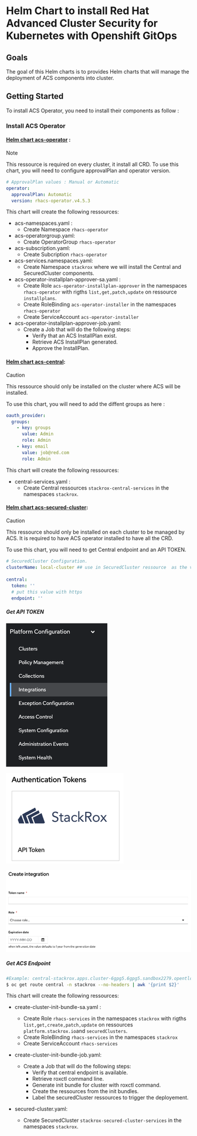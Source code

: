 # Helm Chart to install  Red Hat Advanced Cluster Security for Kubernetes with Openshift GitOps

## Goals
The goal of this Helm charts is to provides Helm charts that will manage the deployment of ACS components into cluster.

## Getting Started
To install ACS Operator, you need to install their components as follow :

### Install ACS Operator

#### [Helm chart acs-operator](./rhacs/acs-operator/Chart.yaml) : 

> [!NOTE]
> This ressource is required on every cluster, it install all CRD.
To use this chart, you will need to configure approvalPlan and operator version.

```yaml
# ApprovalPlan values : Manual or Automatic
operator:
  approvalPlan: Automatic
  version: rhacs-operator.v4.5.3
```

This chart will create the following ressources:
- acs-namespaces.yaml : 
    - Create Namespace `rhacs-operator`
- acs-operatorgroup.yaml: 
    - Create OperatorGroup `rhacs-operator`
- acs-subscription.yaml: 
    - Create Subcription `rhacs-operator`
- acs-services.namespaces.yaml: 
    - Create Namespace `stackrox` where we will install the Central and SecuredCluster components.
- acs-operator-installplan-approver-sa.yaml :
    - Create Role `acs-operator-installplan-approver` in the namespaces `rhacs-operator` with rigths `list,get,patch,update` on ressource `installplans`.
    - Create RoleBinding `acs-operator-installer` in the namespaces `rhacs-operator`
    - Create ServiceAccount `acs-operator-installer`
- acs-operator-installplan-approver-job.yaml:
    - Create a Job that will do the following steps:
        - Verify that an ACS InstallPlan exist.
        - Retrieve ACS InstallPlan generated.
        - Approve the InstallPlan.


#### [Helm chart acs-central](./rhacs/acs-central-services/Chart.yaml/):

> [!CAUTION]
> This ressource should only be installed on the cluster where ACS will be installed.

To use this chart, you will need to add the diffent groups as here :

```yaml
oauth_provider:
  groups:
    - key: groups
      value: Admin
      role: Admin
    - key: email
      value: job@red.com
      role: Admin
```

This chart will create the following ressources:
- central-services.yaml : 
    - Create Central ressources `stackrox-central-services` in the namespaces `stackrox`.

#### [Helm chart acs-secured-cluster](./rhacs/acs-secured-cluster/Chart.yaml/):

> [!CAUTION]
> This ressource should only be installed on each cluster to be managed by ACS.
> It is required to have ACS operator installed to have all the CRD.

To use this chart, you will need to get Central endpoint and an API TOKEN.
```yaml
# SecuredCluster Configuration.
clusterName: local-cluster ## use in SecuredCluster ressource  as the value of the clusterName parameter.

central:
  token: ''
  # put this value with https
  endpoint: ''
```
##### Get API TOKEN
![Go to Integrations](./rhacs/images/integrations.png)

![GO to API TOKEN](./rhacs/images/apitoken.png)

![Fill the form](./rhacs/images/apitokenform.png)

##### Get ACS Endpoint
```bash
#Example: central-stackrox.apps.cluster-6gpg5.6gpg5.sandbox2279.opentlc.com
$ oc get route central -n stackrox --no-headers | awk '{print $2}'
```

This chart will create the following ressources:
- create-cluster-init-bundle-sa.yaml :
    - Create Role `rhacs-services` in the namespaces `stackrox` with rigths `list,get,create,patch,update` on ressources `platform.stackrox.io`and `securedClusters`.
    - Create RoleBinding `rhacs-services` in the namespaces `stackrox`
    - Create ServiceAccount `rhacs-services`

- create-cluster-init-bundle-job.yaml:
    - Create a Job that will do the following steps:
        - Verify that central endpoint is available.
        - Retrieve roxctl command line.
        - Generate init bundle for cluster with roxctl command.
        - Create the ressources from the init bundles.
        - Label the securedCluster ressources to trigger the deployement.

- secured-cluster.yaml:
    - Create SecuredCluster `stackrox-secured-cluster-services` in the namespaces `stackrox`.

